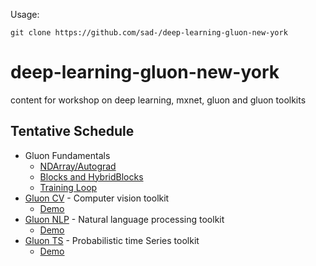 Usage:

`git clone https://github.com/sad-/deep-learning-gluon-new-york`

# deep-learning-gluon-new-york
content for workshop on deep learning, mxnet, gluon and gluon toolkits

## Tentative Schedule

* Gluon Fundamentals 
  * [NDArray/Autograd](https://github.com/sad-/deep-learning-gluon-new-york/blob/master/01-gluon-fundamentals/ndarray-autograd.ipynb)
  * [Blocks and HybridBlocks](https://github.com/sad-/deep-learning-gluon-new-york/blob/master/01-gluon-fundamentals/nn-block-hybrid.ipynb)
  * [Training Loop](https://github.com/sad-/deep-learning-gluon-new-york/blob/master/01-gluon-fundamentals/train.ipynb)
* [Gluon CV](https://gluon-cv.mxnet.io) - Computer vision toolkit
  * [Demo](https://github.com/sad-/deep-learning-gluon-new-york/blob/master/02-gluon-cv/gluoncv-demo.ipynb)
* [Gluon NLP](https://gluon-nlp.mxnet.io) - Natural language processing toolkit
  * [Demo](https://github.com/sad-/deep-learning-gluon-new-york/blob/master/03-gluon-nlp/gluonnlp-demo.ipynb)
* [Gluon TS](https://gluon-ts.mxnet.io) - Probabilistic time Series toolkit
  * [Demo](https://github.com/sad-/deep-learning-gluon-new-york/blob/master/04-gluon-ts/gluonts-demo.ipynb)
